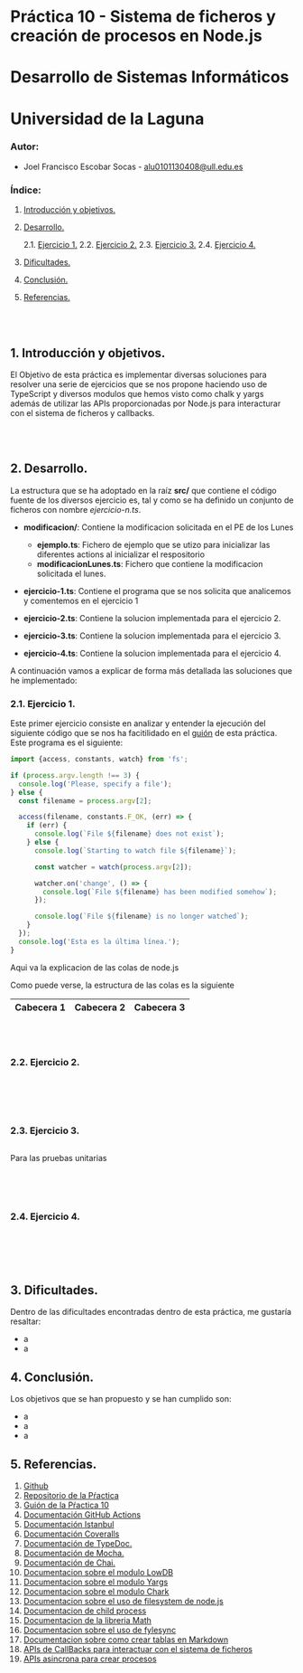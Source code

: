 # Práctica 10 - Sistema de ficheros y creación de procesos en Node.js
# Desarrollo de Sistemas Informáticos
# Universidad de la Laguna

### Autor:  
  * Joel Francisco Escobar Socas - alu0101130408@ull.edu.es


### Índice:

1. [Introducción y objetivos.](#id1)

2. [Desarrollo.](#id2)
      
      2.1. [Ejercicio 1.](#id21)
      2.2. [Ejercicio 2.](#id22)
      2.3. [Ejercicio 3.](#id23)
      2.4. [Ejercicio 4.](#id24)

3. [Dificultades.](#id3)

4. [Conclusión.](#id4)

5. [Referencias.](#id5)

<br/><br/>

## 1. Introducción y objetivos. <a name="id1"></a>

El Objetivo de esta práctica es implementar diversas soluciones para resolver una serie de ejercicios que se nos propone haciendo uso de TypeScript y diversos modulos que hemos visto como chalk y yargs además de utilizar las APIs proporcionadas por Node.js para interacturar con el sistema de ficheros y callbacks. 

<br/><br/>

## 2. Desarrollo. <a name="id2"></a>

La estructura que se ha adoptado en la raíz **src/** que contiene el código fuente de los diversos ejercicio es, tal y como se ha definido un conjunto de ficheros con nombre *ejercicio-n.ts*.
* **modificacion/**: Contiene la modificacion solicitada en el PE de los Lunes
  * **ejemplo.ts**: Fichero de ejemplo que se utizo para inicializar las diferentes actions al inicializar el respositorio
  * **modificacionLunes.ts**: Fichero que contiene la modificacion solicitada el lunes.

* **ejercicio-1.ts**: Contiene el programa que se nos solicita que analicemos y comentemos en el ejercicio 1
* **ejercicio-2.ts**: Contiene la solucion implementada para el ejercicio 2.
* **ejercicio-3.ts**: Contiene la solucion implementada para el ejercicio 3.
* **ejercicio-4.ts**: Contiene la solucion implementada para el ejercicio 4.

A continuación vamos a explicar de forma más detallada las soluciones que he implementado:

### 2.1.  Ejercicio 1. <a name="id21"></a>

Este primer ejercicio consiste en analizar y entender la ejecución del siguiente código que se nos ha facitilidado en el [guión](https://ull-esit-inf-dsi-2122.github.io/prct10-async-fs-process/) de esta práctica. Este programa es el siguiente:

```TypeScript
import {access, constants, watch} from 'fs';

if (process.argv.length !== 3) {
  console.log('Please, specify a file');
} else {
  const filename = process.argv[2];

  access(filename, constants.F_OK, (err) => {
    if (err) {
      console.log(`File ${filename} does not exist`);
    } else {
      console.log(`Starting to watch file ${filename}`);

      const watcher = watch(process.argv[2]);

      watcher.on('change', () => {
        console.log(`File ${filename} has been modified somehow`);
      });

      console.log(`File ${filename} is no longer watched`);
    }
  });
  console.log('Esta es la última línea.');
}
```
Aqui va la explicacion de las colas de node.js

Como puede verse, la estructura de las colas es la siguiente

|Cabecera 1|Cabecera 2|Cabecera 3|
|----------|----------|----------|


<br/><br/>

### 2.2. Ejercicio 2. <a name="id22"></a>


```TypeScript


```

```TypeScript


```


<br/><br/>

### 2.3. Ejercicio 3. <a name="id23"></a>

```TypeScript

```
Para las pruebas unitarias

```TypeScript

```
<br/><br/>

### 2.4. Ejercicio 4. <a name="id24"></a>


```TypeScript

```

```TypeScript

```

<br/><br/>


## 3. Dificultades. <a name="id3"></a>

Dentro de las dificultades encontradas dentro de esta práctica, me gustaría resaltar:
* a
* a

## 4. Conclusión. <a name="id4"></a>

Los objetivos que se han propuesto y se han cumplido son:
* a
* a
* a

## 5. Referencias. <a name="id5"></a>
1. [Github](http://github.com)
2. [Repositorio de la Pŕactica](https://github.com/ULL-ESIT-INF-DSI-2122/ull-esit-inf-dsi-21-22-prct09-filesystem-notes-app-alu0101130408.git)
3. [Guión de la Pŕactica 10](https://ull-esit-inf-dsi-2122.github.io/prct10-async-fs-process/)
4. [Documentación GitHub Actions](https://docs.github.com/en/actions)
5. [Documentación Istanbul](https://istanbul.js.org/)
6. [Documentación Coveralls](https://coveralls.io/)
7. [Documentación de TypeDoc.](https://typedoc.org/)
8. [Documentación de Mocha.](https://mochajs.org/)
9. [Documentación de Chai.](https://www.chaijs.com/)
10. [Documentacion sobre el modulo LowDB](https://www.npmjs.com/package/lowdb)
11. [Documentacion sobre el modulo Yargs](https://www.npmjs.com/package/yargs)
12. [Documentacion sobre el modulo Chark](https://www.npmjs.com/package/chalk)
13. [Documentacion sobre el uso de filesystem de node.js](https://nodejs.org/dist/latest-v17.x/docs/api/fs.html#synchronous-api)
14. [Documentacion de child process](https://nodejs.org/api/child_process.html)
15. [Documentacion de la libreria Math](https://developer.mozilla.org/es/docs/Web/JavaScript/Reference/Global_Objects/Math/random)
16. [Documentacion sobre el uso de fylesync](https://www.geeksforgeeks.org/node-js-fs-readdirsync-method/)
17. [Documentacion sobre como crear tablas en Markdown](https://limni.net/crear-tablas-markdown-tableflip/)
18. [APIs de CallBacks para interactuar con el sistema de ficheros](https://nodejs.org/dist/latest-v18.x/docs/api/fs.html#callback-api)
19. [APIs asincrona para crear procesos](https://nodejs.org/dist/latest-v18.x/docs/api/child_process.html#asynchronous-process-creation)